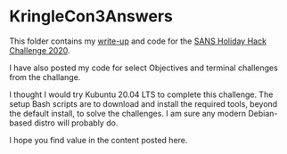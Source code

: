 # KringleCon3Answers
This folder contains my [write-up](KringleCon3-solution.pdf) and code for the 
[SANS Holiday Hack Challenge 2020](https://holidayhackchallenge.com/2020/).  

I have also posted my code for select Objectives and terminal challenges from the challange.

I thought I would try Kubuntu 20.04 LTS to complete this challenge.
The setup Bash scripts are to download and install the required tools,
beyond the default install, to solve the challenges. 
I am sure any modern Debian-based distro will probably do.

I hope you find value in the content posted here.

